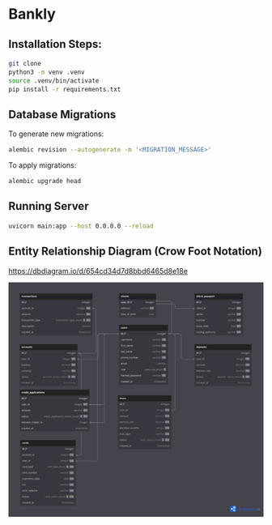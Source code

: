 # Bankly

## Installation Steps:

```bash
git clone
python3 -m venv .venv
source .venv/bin/activate
pip install -r requirements.txt
```
## Database Migrations
To generate new migrations:
```bash
alembic revision --autogenerate -m '<MIGRATION_MESSAGE>'
```

To apply migrations: 
```bash
alembic upgrade head
```

## Running Server

```bash
uvicorn main:app --host 0.0.0.0 --reload
```

## Entity Relationship Diagram (Crow Foot Notation)  
https://dbdiagram.io/d/654cd34d7d8bbd6465d8e18e

![ERD](docs/bankly_database.png)  